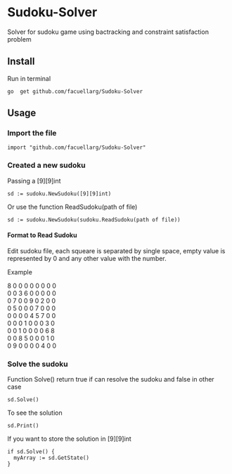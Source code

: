# Sudoku-Solver
Solver for sudoku game using bactracking and constraint satisfaction problem



## Install 
Run in terminal
~~~
go  get github.com/facuellarg/Sudoku-Solver
~~~

## Usage

### Import  the file   
~~~
import "github.com/facuellarg/Sudoku-Solver"
~~~
### Created a new sudoku 
Passing a [9][9]int
~~~
sd := sudoku.NewSudoku([9][9]int)
~~~
Or use the function ReadSudoku(path of file)
~~~
sd := sudoku.NewSudoku(sudoku.ReadSudoku(path of file))
~~~
#### Format to Read Sudoku
Edit sudoku file, each squeare is separated by single space, empty value is represented by 0 and any other value with the number.

Example  

8 0 0 0 0 0 0 0 0  
0 0 3 6 0 0 0 0 0  
0 7 0 0 9 0 2 0 0  
0 5 0 0 0 7 0 0 0  
0 0 0 0 4 5 7 0 0  
0 0 0 1 0 0 0 3 0  
0 0 1 0 0 0 0 6 8  
0 0 8 5 0 0 0 1 0  
0 9 0 0 0 0 4 0 0  

### Solve the sudoku

Function Solve() return true if can resolve the sudoku and false in other case
~~~
sd.Solve()
~~~

To see the solution

~~~
sd.Print()
~~~

If you want to store the solution in [9][9]int
~~~
if sd.Solve() {
  myArray := sd.GetState()
}
~~~

